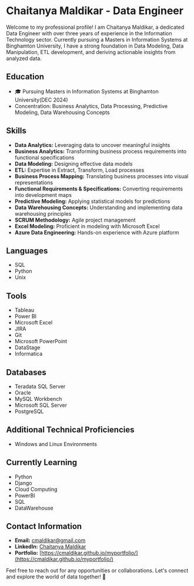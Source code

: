 # Chaitanya Maldikar - Data Engineer 

Welcome to my professional profile! I am Chaitanya Maldikar, a dedicated Data Engineer with over three years of experience in the Information Technology sector. Currently pursuing a Masters in Information Systems at Binghamton University, I have a strong foundation in Data Modeling, Data Manipulation, ETL development, and deriving actionable insights from analyzed data.

## Education
- 🎓 Pursuing Masters in Information Systems at Binghamton University(DEC 2024)
- Concentration: Business Analytics, Data Processing, Predictive Modeling, Data Warehousing Concepts

## Skills
- **Data Analytics:** Leveraging data to uncover meaningful insights
- **Business Analytics:** Transforming business process requirements into functional specifications
- **Data Modeling:** Designing effective data models
- **ETL:** Expertise in Extract, Transform, Load processes
- **Business Process Mapping:** Translating business processes into visual representations
- **Functional Requirements & Specifications:** Converting requirements into development maps
- **Predictive Modeling:** Applying statistical models for predictions
- **Data Warehousing Concepts:** Understanding and implementing data warehousing principles
- **SCRUM Methodology:** Agile project management
- **Excel Modeling:** Proficient in modeling with Microsoft Excel
- **Azure Data Engineering:** Hands-on experience with Azure platform

## Languages
- SQL
- Python
- Unix

## Tools
- Tableau
- Power BI
- Microsoft Excel
- JIRA
- Git
- Microsoft PowerPoint
- DataStage
- Informatica

## Databases
- Teradata SQL Server
- Oracle
- MySQL Workbench
- Microsoft SQL Server
- PostgreSQL

## Additional Technical Proficiencies
- Windows and Linux Environments

## Currently Learning
- Python
- Django
- Cloud Computing
- PowerBI
- SQL
- DataWarehouse

## Contact Information
- **Email:** cmaldikar@gmail.com
- **LinkedIn:** [Chaitanya Maldikar](https://www.linkedin.com/in/chaitanya-maldikar/)
- **Portfolio:** [https://cmaldikar.github.io/myportfolio/](https://cmaldikar.github.io/myportfolio/)

Feel free to reach out for any opportunities or collaborations. Let's connect and explore the world of data together! 🚀
